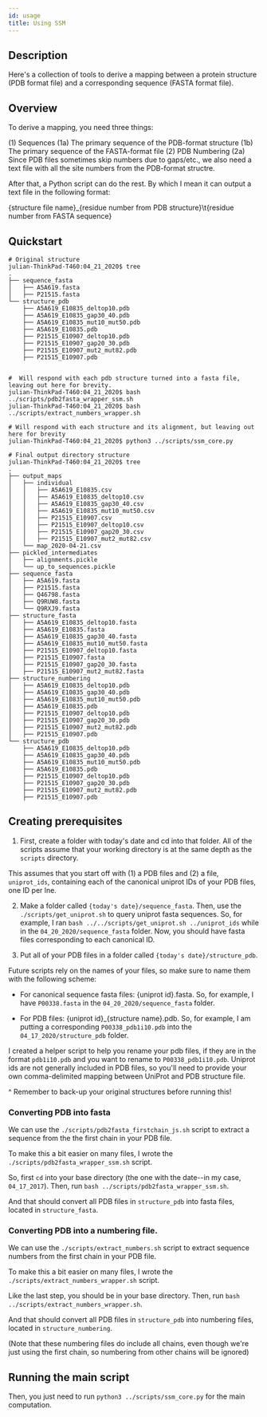 ```yaml
---
id: usage
title: Using SSM
---
```


## Description

Here's a collection of tools to derive a mapping between a protein structure (PDB format file) and a corresponding sequence (FASTA format file).

## Overview

To derive a mapping, you need three things:

(1) Sequences
    (1a) The primary sequence of the PDB-format structure 
    (1b) The primary sequence of the FASTA-format file
(2) PDB Numbering
    (2a) Since PDB files sometimes skip numbers due to gaps/etc., we also
    need a text file with all the site numbers from the PDB-format structre.

After that, a Python script can do the rest. By which I mean it can output a text file
in the following format:

{structure file name}_{residue number from PDB structure}\t{residue number from FASTA sequence}

## Quickstart

```{bash}
# Original structure
julian-ThinkPad-T460:04_21_2020$ tree
.
├── sequence_fasta
│   ├── A5A619.fasta
│   ├── P21515.fasta
└── structure_pdb
    ├── A5A619_E10835_deltop10.pdb
    ├── A5A619_E10835_gap30_40.pdb
    ├── A5A619_E10835_mut10_mut50.pdb
    ├── A5A619_E10835.pdb
    ├── P21515_E10907_deltop10.pdb
    ├── P21515_E10907_gap20_30.pdb
    ├── P21515_E10907_mut2_mut82.pdb
    ├── P21515_E10907.pdb


#  Will respond with each pdb structure turned into a fasta file, leaving out here for brevity.
julian-ThinkPad-T460:04_21_2020$ bash ../scripts/pdb2fasta_wrapper_ssm.sh 
julian-ThinkPad-T460:04_21_2020$ bash ../scripts/extract_numbers_wrapper.sh 

# Will respond with each structure and its alignment, but leaving out here for brevity
julian-ThinkPad-T460:04_21_2020$ python3 ../scripts/ssm_core.py 

# Final output directory structure
julian-ThinkPad-T460:04_21_2020$ tree
.
├── output_maps
│   ├── individual
│   │   ├── A5A619_E10835.csv
│   │   ├── A5A619_E10835_deltop10.csv
│   │   ├── A5A619_E10835_gap30_40.csv
│   │   ├── A5A619_E10835_mut10_mut50.csv
│   │   ├── P21515_E10907.csv
│   │   ├── P21515_E10907_deltop10.csv
│   │   ├── P21515_E10907_gap20_30.csv
│   │   ├── P21515_E10907_mut2_mut82.csv
│   └── map_2020-04-21.csv
├── pickled_intermediates
│   ├── alignments.pickle
│   └── up_to_sequences.pickle
├── sequence_fasta
│   ├── A5A619.fasta
│   ├── P21515.fasta
│   ├── Q46798.fasta
│   ├── Q9RUW8.fasta
│   └── Q9RXJ9.fasta
├── structure_fasta
│   ├── A5A619_E10835_deltop10.fasta
│   ├── A5A619_E10835.fasta
│   ├── A5A619_E10835_gap30_40.fasta
│   ├── A5A619_E10835_mut10_mut50.fasta
│   ├── P21515_E10907_deltop10.fasta
│   ├── P21515_E10907.fasta
│   ├── P21515_E10907_gap20_30.fasta
│   ├── P21515_E10907_mut2_mut82.fasta
├── structure_numbering
│   ├── A5A619_E10835_deltop10.pdb
│   ├── A5A619_E10835_gap30_40.pdb
│   ├── A5A619_E10835_mut10_mut50.pdb
│   ├── A5A619_E10835.pdb
│   ├── P21515_E10907_deltop10.pdb
│   ├── P21515_E10907_gap20_30.pdb
│   ├── P21515_E10907_mut2_mut82.pdb
│   ├── P21515_E10907.pdb
└── structure_pdb
    ├── A5A619_E10835_deltop10.pdb
    ├── A5A619_E10835_gap30_40.pdb
    ├── A5A619_E10835_mut10_mut50.pdb
    ├── A5A619_E10835.pdb
    ├── P21515_E10907_deltop10.pdb
    ├── P21515_E10907_gap20_30.pdb
    ├── P21515_E10907_mut2_mut82.pdb
    ├── P21515_E10907.pdb
```

## Creating prerequisites

1. First, create a folder with today's date and cd into that folder. All of the scripts assume that your working directory is at the same depth as the `scripts` directory.

This assumes that you start off with (1) a PDB files and (2) a file, `uniprot_ids`, containing each of the canonical uniprot IDs of your PDB files, one ID per lne.

2. Make a folder called `{today's date}/sequence_fasta`. Then, use the `./scripts/get_uniprot.sh` to query uniprot fasta sequences. So, for example, I ran `bash ../../scripts/get_uniprot.sh ../uniprot_ids` while in the `04_20_2020/sequence_fasta` folder. Now, you should have fasta files corresponding to each canonical ID.

3. Put all of your PDB files in a folder called `{today's date}/structure_pdb`.

Future scripts rely on the names of your files, so make sure to name them with the following scheme:

* For canonical sequence fasta files: {uniprot id}.fasta. So, for example, I have `P00338.fasta` in the `04_20_2020/sequence_fasta` folder.

* For PDB files: {uniprot id}_{structure name}.pdb. So, for example, I am putting a corresponding `P00338_pdb1i10.pdb` into the `04_17_2020/structure_pdb` folder.

I created a helper script to help you rename your pdb files, if they are in the format `pdb1i10.pdb` and you want to rename to `P00338_pdb1i10.pdb`. Uniprot
ids are not generally included in PDB files, so you'll need to provide your own comma-delimited mapping between UniProt and PDB structure file.

^ Remember to back-up your original structures before running this!

### Converting PDB into fasta

We can use the `./scripts/pdb2fasta_firstchain_js.sh` script to extract a sequence from the the first chain in your PDB file.

To make this a bit easier on many files, I wrote the `./scripts/pdb2fasta_wrapper_ssm.sh` script.

So, first `cd` into your base directory (the one with the date--in my case, `04_17_2017`).
Then, run `bash ../scripts/pdb2fasta_wrapper_ssm.sh`.

And that should convert all PDB files in `structure_pdb` into fasta files, located in `structure_fasta`.

### Converting PDB into a numbering file.

We can use the `./scripts/extract_numbers.sh` script to extract sequence numbers from the first chain in your PDB file.

To make this a bit easier on many files, I wrote the `./scripts/extract_numbers_wrapper.sh` script.

Like the last step, you should be in your base directory. Then, run `bash ../scripts/extract_numbers_wrapper.sh`.

And that should convert all PDB files in `structure_pdb` into numbering files, located in `structure_numbering`.

(Note that these numbering files do include all chains, even though we're just using the first chain, so numbering from
other chains will be ignored)

## Running the main script

Then, you just need to run `python3 ../scripts/ssm_core.py` for the main computation.
